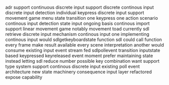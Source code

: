 adr support continuous discrete input support discrete continous input discrete input detection individual keypress discrete input support movement game menu state transition one keypress one action scenario continous input detection state input ongoing basis continous import support linear movement game notably movement toad currently sdl retrieve discrete input mechanism continous input one implementing continous input would sdlgetkeyboardstate function sdl could call function every frame make result available every scene interpretation another would consume existing input event stream fed sdlpollevent transition inputstate based keypressed keyreleased event moment prefer maintaining state instead letting sdl reduce number possible key combination want support type system support continous discrete input existing poll event architecture new state machinery consequence input layer refactored expose capability